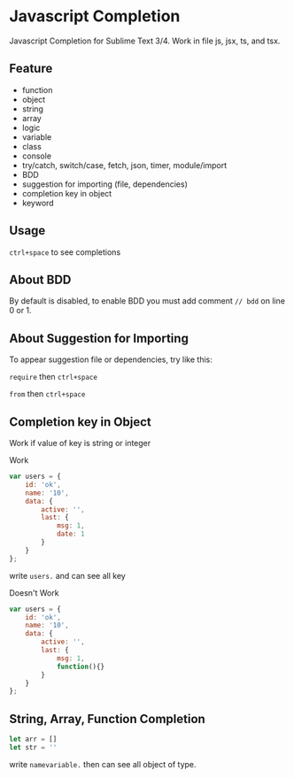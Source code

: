 # Javascript Completion

Javascript Completion for Sublime Text 3/4. Work in file js, jsx, ts, and tsx.

## Feature

- function
- object
- string
- array
- logic
- variable
- class
- console
- try/catch, switch/case, fetch, json, timer, module/import
- BDD
- suggestion for importing (file, dependencies)
- completion key in object
- keyword

## Usage

`ctrl+space` to see completions

## About BDD

By default is disabled, to enable BDD you must add comment `// bdd` on line 0 or 1.

## About Suggestion for Importing

To appear suggestion file or dependencies, try like this:

`require` then `ctrl+space`

`from` then `ctrl+space`

## Completion key in Object

Work if value of key is string or integer

Work

```js
var users = {
	id: 'ok',
	name: '10',
	data: {
		active: '',
		last: {
			msg: 1,
			date: 1
		}
	}
};
```

write `users.` and can see all key

Doesn't Work

```js
var users = {
	id: 'ok',
	name: '10',
	data: {
		active: '',
		last: {
			msg: 1,
			function(){}
		}
	}
};
```

## String, Array, Function Completion

```js
let arr = []
let str = ''
```

write `namevariable.` then can see all object of type.